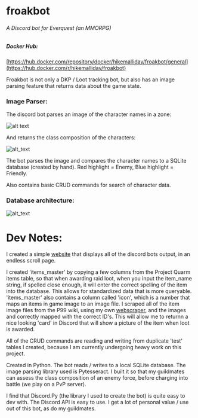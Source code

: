 # froakbot
###### A Discord bot for Everquest (an MMORPG)

##### Docker Hub:
[https://hub.docker.com/repository/docker/hikemalliday/froakbot/general](https://hub.docker.com/r/hikemalliday/froakbot)

Froakbot is not only a DKP / Loot tracking bot, but also has an image parsing feature that returns data about the game state.

### Image Parser:

The discord bot parses an image of the character names in a zone:

![alt text](https://cdn.discordapp.com/attachments/617825237752479751/1175861016316358656/image.png?ex=656cc4e8&is=655a4fe8&hm=064098870915b8f663045b87ebcfa378e0cafa5d5a14762bdc3cd8ca84e5a3d7&)

And returns the class composition of the characters:

![alt_text](https://cdn.discordapp.com/attachments/1180635913022353499/1181287913418407946/image.png?ex=65808319&is=656e0e19&hm=94fc1307646a55001c7c82673b9eabdcdaa16470cadb8449ae38c8f3dd7121f4&)

The bot parses the image and compares the character names to a SQLite database (created by hand). Red highlight = Enemy, Blue highlight = Friendly.

Also contains basic CRUD commands for search of character data.

### Database architecture:

![alt_text](https://cdn.discordapp.com/attachments/1180635913022353499/1197241520181485708/image.png?ex=65ba8d0e&is=65a8180e&hm=431f1b2bbc59cdc0ff7f39cb92e64e19bc88167d82b6c9e80ee28e5d6b12f8f1&)

# Dev Notes:

I created a simple [website](https://github.com/hikemalliday/froakbot-website-frontend) that displays all of the discord bots output, in an endless scroll page.

I created 'items_master' by copying a few columns from the Project Quarm items table, so that when awarding raid loot, when you input the item_name string, if spelled close enough, it will enter the correct spelling of the item into the database. This allows for standardized data that is more queryable. 'items_master' also contains a column called 'icon', which is a number that maps an items in game image to an image file. I scraped all of the item image files from the P99 wiki, using my own [webscraper](https://github.com/hikemalliday/p99wiki-scraper), and the images and correctly mapped with the correct ID's. This will allow me to returnn a nice looking 'card' in Discord that will show a picture of the item when loot is awarded.

All of the CRUD commands are reading and writing from duplicate 'test' tables I created, because I am currently undergoing heavy work on this project.

Created in Python. The bot reads / writes to a local SQLite database. The image parsing library used is Pytesseract.
I built it so that my guildmates can assess the class composition of an enemy force, before charging into battle (we play on a PvP server).

I find that Discord.Py (the library I used to create the bot) is quite easy to dev with. The Discord API is easy to use. I get a lot of personal value / use out of this bot, as do my guildmates.



